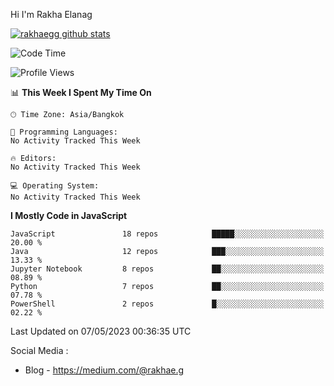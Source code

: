 Hi I'm Rakha Elanag


[![rakhaegg github stats](https://github-readme-stats.vercel.app/api?username=rakhaegg)](https://github.com/rakhaegg/rakhaegg)




<!--START_SECTION:waka-->
![Code Time](http://img.shields.io/badge/Code%20Time-1%2C200%20hrs%2010%20mins-blue)

![Profile Views](http://img.shields.io/badge/Profile%20Views-0-blue)

📊 **This Week I Spent My Time On** 

```text
🕑︎ Time Zone: Asia/Bangkok

💬 Programming Languages: 
No Activity Tracked This Week

🔥 Editors: 
No Activity Tracked This Week

💻 Operating System: 
No Activity Tracked This Week
```

**I Mostly Code in JavaScript** 

```text
JavaScript               18 repos            █████░░░░░░░░░░░░░░░░░░░░   20.00 % 
Java                     12 repos            ███░░░░░░░░░░░░░░░░░░░░░░   13.33 % 
Jupyter Notebook         8 repos             ██░░░░░░░░░░░░░░░░░░░░░░░   08.89 % 
Python                   7 repos             ██░░░░░░░░░░░░░░░░░░░░░░░   07.78 % 
PowerShell               2 repos             █░░░░░░░░░░░░░░░░░░░░░░░░   02.22 % 
```




 Last Updated on 07/05/2023 00:36:35 UTC
<!--END_SECTION:waka-->

Social Media : 
- Blog - https://medium.com/@rakhae.g
